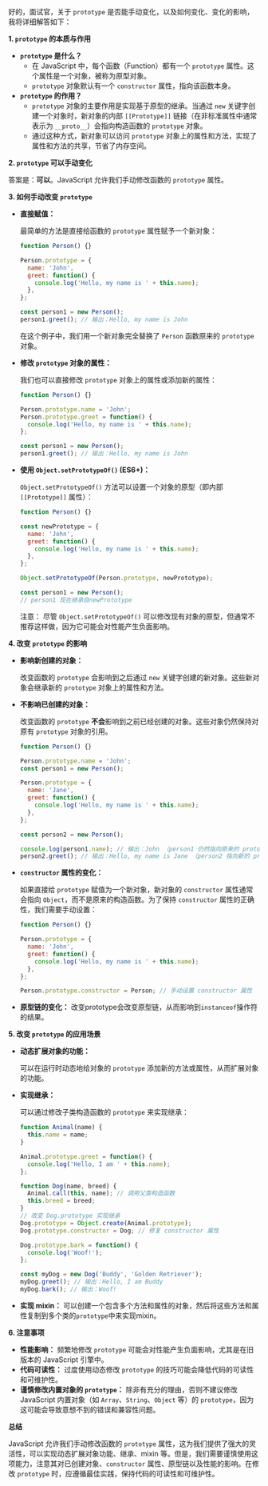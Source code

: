 好的，面试官，关于 `prototype` 是否能手动变化，以及如何变化、变化的影响，我将详细解答如下：

**1. `prototype` 的本质与作用**

*   **`prototype` 是什么？**
    *   在 JavaScript 中，每个函数（Function）都有一个 `prototype` 属性。这个属性是一个对象，被称为原型对象。
    *   `prototype` 对象默认有一个 `constructor` 属性，指向该函数本身。
*   **`prototype` 的作用？**
    *   `prototype` 对象的主要作用是实现基于原型的继承。当通过 `new` 关键字创建一个对象时，新对象的内部 `[[Prototype]]` 链接（在非标准属性中通常表示为 `__proto__`）会指向构造函数的 `prototype` 对象。
    *   通过这种方式，新对象可以访问 `prototype` 对象上的属性和方法，实现了属性和方法的共享，节省了内存空间。

**2. `prototype` 可以手动变化**

答案是：**可以**。JavaScript 允许我们手动修改函数的 `prototype` 属性。

**3. 如何手动改变 `prototype`**

*   **直接赋值：**

    最简单的方法是直接给函数的 `prototype` 属性赋予一个新对象：

    ```javascript
    function Person() {}

    Person.prototype = {
      name: 'John',
      greet: function() {
        console.log('Hello, my name is ' + this.name);
      },
    };

    const person1 = new Person();
    person1.greet(); // 输出：Hello, my name is John
    ```

    在这个例子中，我们用一个新对象完全替换了 `Person` 函数原来的 `prototype` 对象。

*   **修改 `prototype` 对象的属性：**

    我们也可以直接修改 `prototype` 对象上的属性或添加新的属性：

    ```javascript
    function Person() {}

    Person.prototype.name = 'John';
    Person.prototype.greet = function() {
      console.log('Hello, my name is ' + this.name);
    };

    const person1 = new Person();
    person1.greet(); // 输出：Hello, my name is John
    ```

*   **使用 `Object.setPrototypeOf()` (ES6+)：**

    `Object.setPrototypeOf()` 方法可以设置一个对象的原型（即内部 `[[Prototype]]` 属性）：

    ```javascript
    function Person() {}

    const newPrototype = {
      name: 'John',
      greet: function() {
        console.log('Hello, my name is ' + this.name);
      },
    };

    Object.setPrototypeOf(Person.prototype, newPrototype); 

    const person1 = new Person();
    // person1 现在继承自newPrototype
    ```
     注意： 尽管 `Object.setPrototypeOf()` 可以修改现有对象的原型，但通常不推荐这样做，因为它可能会对性能产生负面影响。

**4. 改变 `prototype` 的影响**

*   **影响新创建的对象：**

    改变函数的 `prototype` 会影响到之后通过 `new` 关键字创建的新对象。这些新对象会继承新的 `prototype` 对象上的属性和方法。

*   **不影响已创建的对象：**

    改变函数的 `prototype` **不会**影响到之前已经创建的对象。这些对象仍然保持对原有 `prototype` 对象的引用。

    ```javascript
    function Person() {}

    Person.prototype.name = 'John';
    const person1 = new Person();

    Person.prototype = {
      name: 'Jane',
      greet: function() {
        console.log('Hello, my name is ' + this.name);
      },
    };

    const person2 = new Person();

    console.log(person1.name); // 输出：John （person1 仍然指向原来的 prototype）
    person2.greet(); // 输出：Hello, my name is Jane （person2 指向新的 prototype）
    ```

*   **`constructor` 属性的变化：**

    如果直接给 `prototype` 赋值为一个新对象，新对象的 `constructor` 属性通常会指向 `Object`，而不是原来的构造函数。为了保持 `constructor` 属性的正确性，我们需要手动设置：

    ```javascript
    function Person() {}

    Person.prototype = {
      name: 'John',
      greet: function() {
        console.log('Hello, my name is ' + this.name);
      },
    };

    Person.prototype.constructor = Person; // 手动设置 constructor 属性
    ```

*   **原型链的变化：**
     改变prototype会改变原型链，从而影响到`instanceof`操作符的结果。

**5. 改变 `prototype` 的应用场景**

*   **动态扩展对象的功能：**

    可以在运行时动态地给对象的 `prototype` 添加新的方法或属性，从而扩展对象的功能。

*   **实现继承：**

    可以通过修改子类构造函数的 `prototype` 来实现继承：

    ```javascript
    function Animal(name) {
      this.name = name;
    }

    Animal.prototype.greet = function() {
      console.log('Hello, I am ' + this.name);
    };

    function Dog(name, breed) {
      Animal.call(this, name); // 调用父类构造函数
      this.breed = breed;
    }
    // 改变 Dog.prototype 实现继承
    Dog.prototype = Object.create(Animal.prototype);
    Dog.prototype.constructor = Dog; // 修复 constructor 属性

    Dog.prototype.bark = function() {
      console.log('Woof!');
    };

    const myDog = new Dog('Buddy', 'Golden Retriever');
    myDog.greet(); // 输出：Hello, I am Buddy
    myDog.bark(); // 输出：Woof!
    ```

*   **实现 mixin：**
    可以创建一个包含多个方法和属性的对象，然后将这些方法和属性复制到多个类的`prototype`中来实现mixin。

**6. 注意事项**

*   **性能影响：** 频繁地修改 `prototype` 可能会对性能产生负面影响，尤其是在旧版本的 JavaScript 引擎中。
*   **代码可读性：** 过度使用动态修改 `prototype` 的技巧可能会降低代码的可读性和可维护性。
*   **谨慎修改内置对象的 `prototype`：** 除非有充分的理由，否则不建议修改 JavaScript 内置对象（如 `Array`、`String`、`Object` 等）的 `prototype`，因为这可能会导致意想不到的错误和兼容性问题。

**总结**

JavaScript 允许我们手动修改函数的 `prototype` 属性，这为我们提供了强大的灵活性，可以实现动态扩展对象功能、继承、mixin 等。但是，我们需要谨慎使用这项能力，注意其对已创建对象、`constructor` 属性、原型链以及性能的影响。在修改 `prototype` 时，应遵循最佳实践，保持代码的可读性和可维护性。
